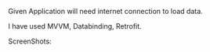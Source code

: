 
Given Application will need internet connection to load data.

I have used MVVM, Databinding, Retrofit.

ScreenShots:
